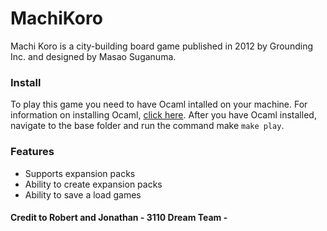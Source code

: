 # MachiKoro

Machi Koro is a city-building board game published in 2012 by Grounding Inc. and designed by Masao Suganuma.

### Install
To play this game you need to have Ocaml intalled on your machine. For information on installing Ocaml, [click here](https://ocaml.org/docs/install.html). After you have Ocaml installed, navigate to the base folder and run the command make ```make play```.

### Features
- Supports expansion packs
- Ability to create expansion packs
- Ability to save a load games


#### Credit to Robert and Jonathan - 3110 Dream Team -

